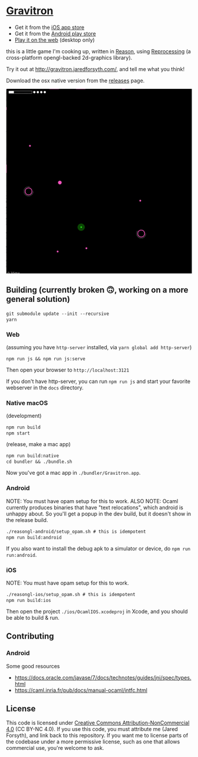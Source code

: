 # [Gravitron](https://gravitron.jaredforsyth.com/)

- Get it from the [iOS app store](https://itunes.apple.com/us/app/gravitron-master-gravity/id1330043938)
- Get it from the [Android play store](https://play.google.com/store/apps/details?id=com.jaredforsyth.gravitron)
- [Play it on the web](https://gravitron.jaredforsyth.com/) (desktop only)


this is a little game I'm cooking up, written in [Reason](https://reasonml.github.io), using [Reprocessing](https://github.com/Schmavery/reprocessing) (a cross-platform opengl-backed 2d-graphics library).

Try it out at http://gravitron.jaredforsyth.com/, and tell me what you think!

Download the osx native version from the [releases](https://github.com/jaredly/gravitron/releases) page.

![gameplay](gameplay.gif)

## Building (currently broken 🙃, working on a more general solution)

```
git submodule update --init --recursive
yarn
```

### Web

(assuming you have `http-server` installed, via `yarn global add http-server`)
```
npm run js && npm run js:serve
```

Then open your browser to `http://localhost:3121`

If you don't have http-server, you can run `npm run js` and start your favorite webserver in the `docs` directory.

### Native macOS

(development)
```
npm run build
npm start
```

(release, make a mac app)
```
npm run build:native
cd bundler && ./bundle.sh
```

Now you've got a mac app in `./bundler/Gravitron.app`.

### Android

NOTE: You must have opam setup for this to work.
ALSO NOTE: Ocaml currently produces binaries that have "text relocations", which android is unhappy about. So you'll get a popup in the dev build, but it doesn't show in the release build.

```
./reasongl-android/setup_opam.sh # this is idempotent
npm run build:android
```

If you also want to install the debug apk to a simulator or device, do `npm run run:android`.

### iOS

NOTE: You must have opam setup for this to work.

```
./reasongl-ios/setup_opam.sh # this is idempotent
npm run build:ios
```

Then open the project `./ios/OcamlIOS.xcodeproj` in Xcode, and you should be able to build & run.

## Contributing

### Android
Some good resources
- https://docs.oracle.com/javase/7/docs/technotes/guides/jni/spec/types.html
- https://caml.inria.fr/pub/docs/manual-ocaml/intfc.html

## License

This code is licensed under [Creative Commons Attribution-NonCommercial 4.0](https://creativecommons.org/licenses/by-nc/4.0/legalcode) (CC BY-NC 4.0). If you use this code, you must attribute me (Jared Forsyth), and link back to this repository.
If you want me to license parts of the codebase under a more permissive license, such as one that allows commercial use, you're welcome to ask.
